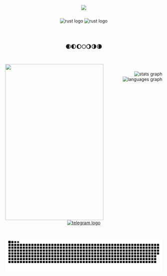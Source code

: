 <div align="center">
  <img height="" src="https://i.pinimg.com/originals/3c/31/c8/3c31c8503d9e31400e96d4b90b93c141.gif"  />
</div>

###

<div align="center">
  <img src="https://img.shields.io/badge/Rust-000000?logo=rust&logoColor=white&style=for-the-badge" height="20" alt="rust logo"  />
  <img src="https://img.shields.io/crates/udt/245836?style=for-the-badge" height="20" alt="rust logo"  />
</div>

###

<br clear="both">

<h3 align="center">🌒🌓🌔🌕🌖🌗🌘</h3>

###

<br clear="both">

<img align="left" width="315" height="500" src="https://i.pinimg.com/736x/ea/01/40/ea01400c2afbd0476309cfed35afc00d.jpg"  />

###

<div align="right">
  <img src="https://github-readme-stats.vercel.app/api?username=morphqdd&hide_title=true&hide_rank=false&show_icons=true&include_all_commits=true&count_private=true&disable_animations=false&theme=moltack&locale=en&hide_border=true&order=1" width="480" height="150" alt="stats graph" /> <br>
  <img src="https://github-readme-stats.vercel.app/api/top-langs?username=morphqdd&locale=en&hide_title=false&layout=compact&card_width=320&langs_count=4&theme=moltack&hide_border=false&order=2&custom_title=is%20mind%20out?" height="185" width="480" alt="languages graph"  />
</div>


###

<br clear="both">

<div align="center">
  <a href="https://t.me/WayToInsomnia" target="_blank">
    <img src="https://img.shields.io/static/v1?message=Telegram&logo=telegram&label=&color=2CA5E0&logoColor=white&labelColor=&style=for-the-badge" height="20" alt="telegram logo"  />
  </a>
</div>

###

<br clear="both">
<div align="center">
  <img src="https://raw.githubusercontent.com/europeDreadlyDevil/europeDreadlyDevil/output/snake.svg" alt="Snake animation" />

</div>

###
